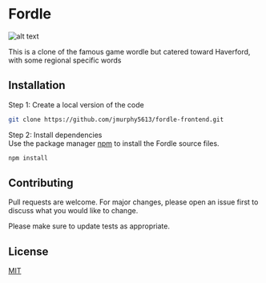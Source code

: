 # Fordle

![alt text](https://i.imgur.com/MIp3aHr.png)

This is a clone of the famous game wordle but catered toward Haverford, with some regional specific words

## Installation
Step 1: Create a local version of the code 
```bash
git clone https://github.com/jmurphy5613/fordle-frontend.git
```
Step 2: Install dependencies \
Use the package manager [npm](https://www.npmjs.com/) to install the Fordle source files.
```bash
npm install
```




## Contributing
Pull requests are welcome. For major changes, please open an issue first to discuss what you would like to change.

Please make sure to update tests as appropriate.

## License
[MIT](https://choosealicense.com/licenses/mit/)